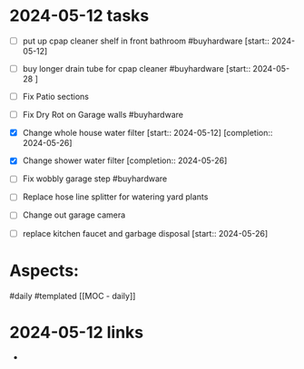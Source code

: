 
# 2024-05-12 tasks

- [ ] put up cpap cleaner shelf in front bathroom #buyhardware  [start:: 2024-05-12]
- [ ] buy longer drain tube for cpap cleaner #buyhardware [start:: 2024-05-28 ]
- [ ] Fix Patio sections
- [ ] Fix Dry Rot on Garage walls #buyhardware
- [x] Change whole house water filter  [start:: 2024-05-12]  [completion:: 2024-05-26]
- [x] Change shower water filter  [completion:: 2024-05-26]
- [ ] Fix wobbly garage step #buyhardware 
- [ ] Replace hose line splitter for watering yard plants
- [ ] Change out garage camera
- [ ] replace kitchen faucet and garbage disposal  [start:: 2024-05-26]


# Aspects:
#daily #templated
[[MOC - daily]]

# 2024-05-12 links
- 


